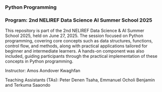 ### Python Programming

### Program: 2nd NELIREF Data Science AI Summer School 2025

This repository is part of the 2nd NELIREF Data Science & AI Summer School 2025, held on June 27, 2025. The session focused on Python programming, covering core concepts such as data structures, functions, control flow, and methods, along with practical applications tailored for beginner and intermediate learners. A hands-on component was also included, guiding participants through the practical implementation of these concepts in Python programming.

Instructor: Amos Aondover Kwaghfan 

Teaching Assistants (TAs): Peter Denen Tsaha, Emmanuel Ocholi Benjamin and Terkuma Saaondo
